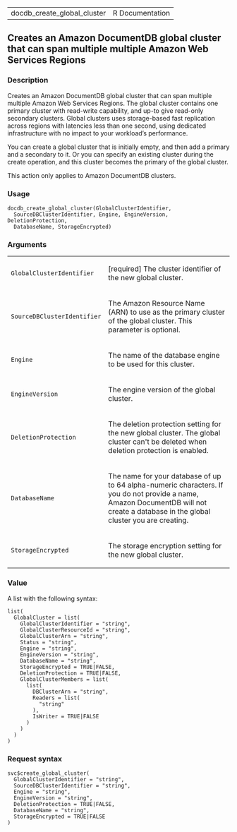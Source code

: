 <table style="width: 100%;">
<tbody>
<tr class="odd">
<td>docdb_create_global_cluster</td>
<td style="text-align: right;">R Documentation</td>
</tr>
</tbody>
</table>

## Creates an Amazon DocumentDB global cluster that can span multiple multiple Amazon Web Services Regions

### Description

Creates an Amazon DocumentDB global cluster that can span multiple
multiple Amazon Web Services Regions. The global cluster contains one
primary cluster with read-write capability, and up-to give read-only
secondary clusters. Global clusters uses storage-based fast replication
across regions with latencies less than one second, using dedicated
infrastructure with no impact to your workload’s performance.

You can create a global cluster that is initially empty, and then add a
primary and a secondary to it. Or you can specify an existing cluster
during the create operation, and this cluster becomes the primary of the
global cluster.

This action only applies to Amazon DocumentDB clusters.

### Usage

    docdb_create_global_cluster(GlobalClusterIdentifier,
      SourceDBClusterIdentifier, Engine, EngineVersion, DeletionProtection,
      DatabaseName, StorageEncrypted)

### Arguments

<table>
<colgroup>
<col style="width: 35%" />
<col style="width: 65%" />
</colgroup>
<tbody>
<tr class="odd">
<td><code
id="docdb_create_global_cluster_:_GlobalClusterIdentifier">GlobalClusterIdentifier</code></td>
<td><p>[required] The cluster identifier of the new global
cluster.</p></td>
</tr>
<tr class="even">
<td><code
id="docdb_create_global_cluster_:_SourceDBClusterIdentifier">SourceDBClusterIdentifier</code></td>
<td><p>The Amazon Resource Name (ARN) to use as the primary cluster of
the global cluster. This parameter is optional.</p></td>
</tr>
<tr class="odd">
<td><code id="docdb_create_global_cluster_:_Engine">Engine</code></td>
<td><p>The name of the database engine to be used for this
cluster.</p></td>
</tr>
<tr class="even">
<td><code
id="docdb_create_global_cluster_:_EngineVersion">EngineVersion</code></td>
<td><p>The engine version of the global cluster.</p></td>
</tr>
<tr class="odd">
<td><code
id="docdb_create_global_cluster_:_DeletionProtection">DeletionProtection</code></td>
<td><p>The deletion protection setting for the new global cluster. The
global cluster can't be deleted when deletion protection is
enabled.</p></td>
</tr>
<tr class="even">
<td><code
id="docdb_create_global_cluster_:_DatabaseName">DatabaseName</code></td>
<td><p>The name for your database of up to 64 alpha-numeric characters.
If you do not provide a name, Amazon DocumentDB will not create a
database in the global cluster you are creating.</p></td>
</tr>
<tr class="odd">
<td><code
id="docdb_create_global_cluster_:_StorageEncrypted">StorageEncrypted</code></td>
<td><p>The storage encryption setting for the new global
cluster.</p></td>
</tr>
</tbody>
</table>

### Value

A list with the following syntax:

    list(
      GlobalCluster = list(
        GlobalClusterIdentifier = "string",
        GlobalClusterResourceId = "string",
        GlobalClusterArn = "string",
        Status = "string",
        Engine = "string",
        EngineVersion = "string",
        DatabaseName = "string",
        StorageEncrypted = TRUE|FALSE,
        DeletionProtection = TRUE|FALSE,
        GlobalClusterMembers = list(
          list(
            DBClusterArn = "string",
            Readers = list(
              "string"
            ),
            IsWriter = TRUE|FALSE
          )
        )
      )
    )

### Request syntax

    svc$create_global_cluster(
      GlobalClusterIdentifier = "string",
      SourceDBClusterIdentifier = "string",
      Engine = "string",
      EngineVersion = "string",
      DeletionProtection = TRUE|FALSE,
      DatabaseName = "string",
      StorageEncrypted = TRUE|FALSE
    )

